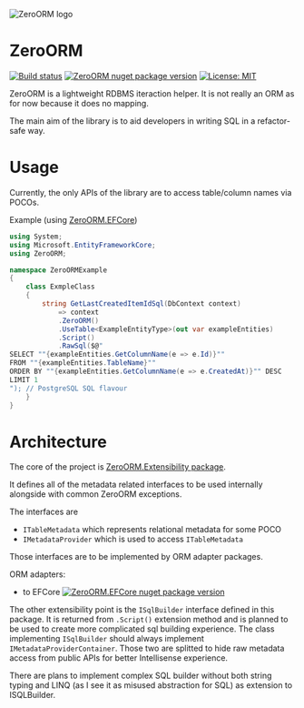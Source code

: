﻿![ZeroORM logo](https://raw.githubusercontent.com/bessgeor/ZeroORM/master/icon.png)

# ZeroORM
[![Build status](https://ci.appveyor.com/api/projects/status/5tjepv5kun3ouuap/branch/master?svg=true)](https://ci.appveyor.com/project/bessgeor/zeroorm/branch/master)
[![ZeroORM nuget package version](https://buildstats.info/nuget/ZeroORM?includePreReleases=true)](https://www.nuget.org/packages/ZeroORM)
[![License: MIT](https://img.shields.io/badge/License-MIT-yellow.svg)](https://opensource.org/licenses/MIT)

ZeroORM is a lightweight RDBMS iteraction helper.
It is not really an ORM as for now because it does no mapping. 

The main aim of the library is to aid developers in writing SQL in a refactor-safe way.

# Usage

Currently, the only APIs of the library are to access table/column names via POCOs.

Example (using [ZeroORM.EFCore](https://www.nuget.org/packages/ZeroORM.EFCore/))
```csharp
using System;
using Microsoft.EntityFrameworkCore;
using ZeroORM;

namespace ZeroORMExample
{
	class ExmpleClass
	{
		string GetLastCreatedItemIdSql(DbContext context)
			=> context
			.ZeroORM()
			.UseTable<ExampleEntityType>(out var exampleEntities)
			.Script()
			.RawSql($@"
SELECT ""{exampleEntities.GetColumnName(e => e.Id)}""
FROM ""{exampleEntities.TableName}""
ORDER BY ""{exampleEntities.GetColumnName(e => e.CreatedAt)}"" DESC
LIMIT 1
"); // PostgreSQL SQL flavour
	}
}
```

# Architecture

The core of the project is [ZeroORM.Extensibility package](https://www.nuget.org/packages/ZeroORM.Extensibility/).

It defines all of the metadata related interfaces to be used internally alongside with common ZeroORM exceptions.

The interfaces are
- `ITableMetadata` which represents relational metadata for some POCO
- `IMetadataProvider` which is used to access `ITableMetadata`

Those interfaces are to be implemented by ORM adapter packages.

ORM adapters:
- to EFCore [![ZeroORM.EFCore nuget package version](https://buildstats.info/nuget/ZeroORM.EFCore?includePreReleases=true)](https://www.nuget.org/packages/ZeroORM.EFCore)

The other extensibility point is the `ISqlBuilder` interface defined in this package.
It is returned from `.Script()` extension method and is planned to be used to create more complicated sql building experience.
The class implementing `ISqlBuilder` should always implement `IMetadataProviderContainer`. Those two are splitted to hide raw metadata access from public APIs for better Intellisense experience.

There are plans to implement complex SQL builder without both string typing and LINQ (as I see it as misused abstraction for SQL) as extension to ISQLBuilder.
